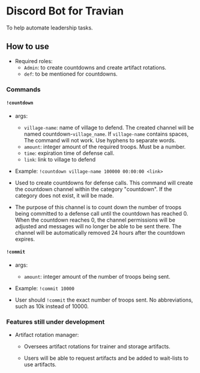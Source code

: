 # Discord Bot for Travian

To help automate leadership tasks.

## How to use

* Required roles:
  * `Admin`: to create countdowns and create artifact rotations.
  * `def`: to be mentioned for countdowns.

### Commands

#### `!countdown`

* args:
  * `village-name`: name of village to defend. The created channel will be named countdown-`village_name`. If `village-name` contains spaces, The command will not work. Use hyphens to separate words.
  * `amount`: integer amount of the required troops. Must be a number.
  * `time`: expiration time of defense call.
  * `link`: link to village to defend

* Example: ```!countdown village-name 100000 00:00:00 <link>```

* Used to create countdowns for defense calls. This command will create the countdown channel within the category "countdown". If the category does not exist, it will be made.

* The purpose of this channel is to count down the number of troops being committed to a defense call until the countdown has reached 0. When the countdown reaches 0, the channel permissions will be adjusted and messages will no longer be able to be sent there. The channel will be automatically removed 24 hours after the countdown expires.

#### `!commit`

* args:
  * `amount`: integer amount of the number of troops being sent.

* Example: ```!commit 10000```

* User should `!commit` the exact number of troops sent. No abbreviations, such as 10k instead of 10000.

### Features still under development

* Artifact rotation manager:
  * Oversees artifact rotations for trainer and storage artifacts.

  * Users will be able to request artifacts and be added to wait-lists to use artifacts.
